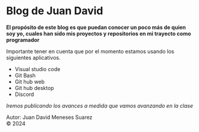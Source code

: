 # Blog de Juan David

**El propósito de este blog es que puedan conocer un poco más de quien soy yo, cuales han sido mis proyectos y repositorios en mi trayecto como programador**

Importante tener en cuenta que por el momento estamos usando los siguientes aplicativos.

- Visual studio code
- Git Bash
- Git hub web
- Git hub desktop
- Discord

_Iremos publicando los avances a medida que vamos avanzando en la clase_

Autor: Juan David Meneses Suarez  
:copyright: 2024
